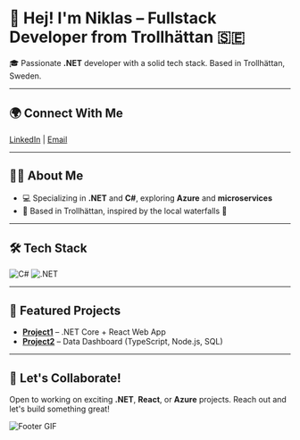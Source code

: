 # 👋 Hej! I'm Niklas – Fullstack Developer from Trollhättan 🇸🇪

🎓 Passionate **.NET** developer with a solid tech stack. Based in Trollhättan, Sweden. 

---

## 🌍 Connect With Me
[LinkedIn](https://www.linkedin.com/in/yourprofile) | [Email](mailto:niklas_roos@live.se)

---

## 👨‍💻 About Me
- 💻 Specializing in **.NET** and **C#**, exploring **Azure** and **microservices**
- 🌄 Based in Trollhättan, inspired by the local waterfalls 🌊

---

## 🛠️ Tech Stack
![C#](https://img.shields.io/badge/C%23-239120?style=for-the-badge&logo=c-sharp&logoColor=white)
![.NET](https://img.shields.io/badge/.NET-512BD4?style=for-the-badge&logo=dotnet&logoColor=white)

---

## 🚀 Featured Projects
- **[Project1](https://github.com/yourusername/project1)** – .NET Core + React Web App
- **[Project2](https://github.com/yourusername/project2)** – Data Dashboard (TypeScript, Node.js, SQL)

---

## 🤝 Let's Collaborate!
Open to working on exciting **.NET**, **React**, or **Azure** projects. Reach out and let's build something great! 

![Footer GIF](https://media.giphy.com/media/R8bcitRz9ZBP2/giphy.gif)


